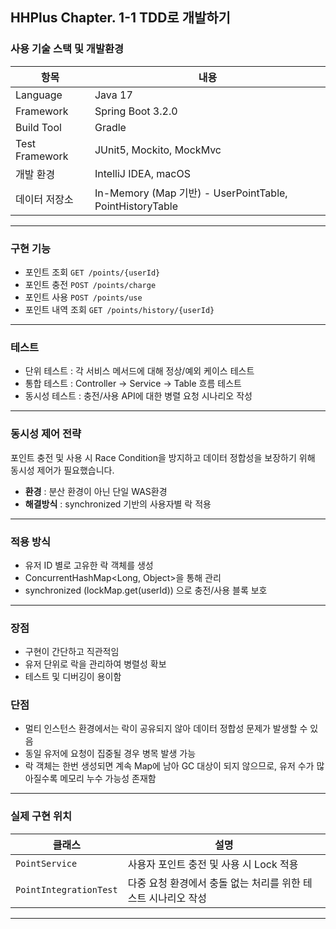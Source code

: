 ## HHPlus Chapter. 1-1 TDD로 개발하기
  
### 사용 기술 스택 및 개발환경
| **항목** | **내용** |
| --- | --- |
| Language | Java 17 |
| Framework | Spring Boot 3.2.0 |
| Build Tool | Gradle |
| Test Framework | JUnit5, Mockito, MockMvc |
| 개발 환경 | IntelliJ IDEA, macOS |
| 데이터 저장소 | In-Memory (Map 기반) - UserPointTable, PointHistoryTable |

---

### 구현 기능

- 포인트 조회 `GET /points/{userId}`
- 포인트 충전 `POST /points/charge`
- 포인트 사용 `POST /points/use`
- 포인트 내역 조회 `GET /points/history/{userId}`

---

### 테스트

- 단위 테스트 : 각 서비스 메서드에 대해 정상/예외 케이스 테스트
- 통합 테스트 : Controller -> Service -> Table 흐름 테스트
- 동시성 테스트 : 충전/사용 API에 대한 병렬 요청 시나리오 작성

---

### 동시성 제어 전략

포인트 충전 및 사용 시 Race Condition을 방지하고 데이터 정합성을 보장하기 위해 동시성 제어가 필요했습니다.

- **환경** : 분산 환경이 아닌 단일 WAS환경
- **해결방식** : synchronized 기반의 사용자별 락 적용

--- 

### 적용 방식

- 유저 ID 별로 고유한 락 객체를 생성
- ConcurrentHashMap<Long, Object>을 통해 관리
- synchronized (lockMap.get(userId)) 으로 충전/사용 블록 보호

---

### 장점

- 구현이 간단하고 직관적임
- 유저 단위로 락을 관리하여 병렬성 확보
- 테스트 및 디버깅이 용이함

### 단점

- 멀티 인스턴스 환경에서는 락이 공유되지 않아 데이터 정합성 문제가 발생할 수 있음
- 동일 유저에 요청이 집중될 경우 병목 발생 가능
- 락 객체는 한번 생성되면 계속 Map에 남아 GC 대상이 되지 않으므로, 유저 수가 많아질수록 메모리 누수 가능성 존재함

--- 

### 실제 구현 위치

| 클래스 | 설명 |
|--------|------|
| `PointService` | 사용자 포인트 충전 및 사용 시 Lock 적용 |
| `PointIntegrationTest` | 다중 요청 환경에서 충돌 없는 처리를 위한 테스트 시나리오 작성 |

---
